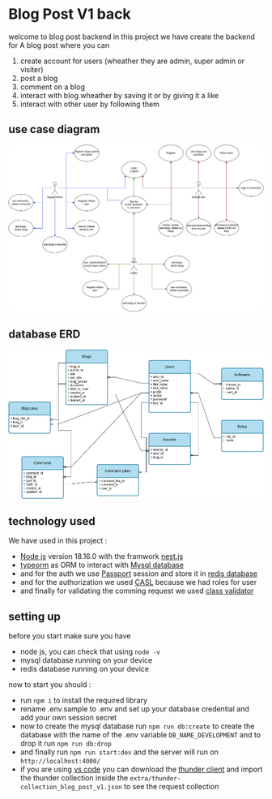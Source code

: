 # Blog Post V1 back

welcome to blog post backend
in this project we have create the backend for A blog post where you can

1. create account for users (wheather they are admin, super admin or visiter)
2. post a blog
3. comment on a blog
4. interact with blog wheather by saving it or by giving it a like
5. interact with other user by following them

## use case diagram

![usecase Diagram](./extra/use-case-diagram.png)

## database ERD

![database ERD](./extra/database-model.png)

## technology used

We have used in this project :

- [Node js](https://nodejs.org/dist/latest-v18.x/docs/api/documentation.html) version 18.16.0 with the framwork [nest.js](https://docs.nestjs.com/)
- [typeorm](https://typeorm.io/) as ORM to interact with [Mysql database](https://dev.mysql.com/doc/)
- and for the auth we use [Passport](https://www.passportjs.org/docs/) session and store it in [redis database](https://redis.io/)
- and for the authorization we used [CASL](https://casl.js.org/v6/en/guide/intro) because we had roles for user
- and finally for validating the comming request we used [class validator](https://github.com/typestack/class-validator#validation-decorators)

## setting up

before you start make sure you have

- node js, you can check that using `node -v`
- mysql database running on your device
- redis database running on your device

now to start you should :

- run `npm i` to install the required library
- rename .env.sample to .env and set up your database credential and add your own session secret
- now to create the mysql database run `npm run db:create` to create the database with the name of the .env variable `DB_NAME_DEVELOPMENT` and to drop it run `npm run db:drop`
- and finally run `npm run start:dev` and the server will run on `http://localhost:4000/`
- if you are using [vs code](https://code.visualstudio.com/) you can download the [thunder client](https://code.visualstudio.com/) and import the thunder collection inside the `extra/thunder-collection_blog_post_v1.json` to see the request collection
